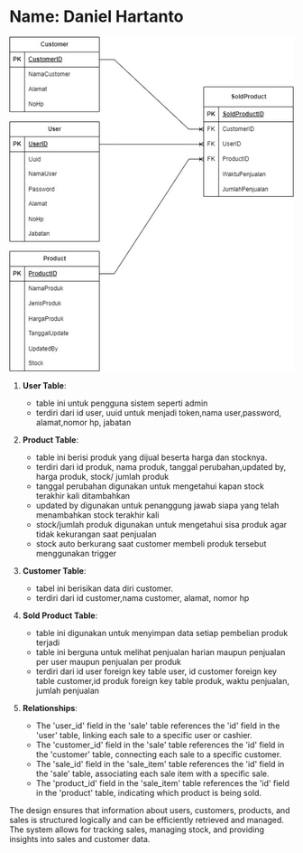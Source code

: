 
# Name:  Daniel Hartanto

<img src="ERD.jpg" alt="database-design" >

1. **User Table**:

   - table ini untuk pengguna sistem seperti admin
   - terdiri dari id user, uuid untuk menjadi token,nama user,password, alamat,nomor hp, jabatan

2. **Product Table**:
   
   - table ini berisi produk yang dijual beserta harga dan stocknya.
   - terdiri dari id produk, nama produk, tanggal perubahan,updated by, harga produk,  stock/ jumlah produk 
   - tanggal perubahan digunakan untuk mengetahui kapan stock terakhir kali ditambahkan
   - updated by digunakan untuk penanggung jawab siapa yang telah menambahkan stock terakhir kali
   - stock/jumlah produk digunakan untuk mengetahui sisa produk agar tidak kekurangan saat penjualan
   - stock auto berkurang saat customer membeli produk tersebut menggunakan trigger
     
3. **Customer Table**:

   - tabel ini berisikan data diri customer.
   - terdiri dari id customer,nama customer, alamat, nomor hp

4. **Sold Product Table**:
   - table ini digunakan untuk menyimpan data setiap pembelian produk terjadi
   - table ini berguna untuk melihat penjualan harian maupun penjualan per user maupun penjualan per produk 
   - terdiri dari id user foreign key table user, id customer foreign key table customer,id produk foreign key table produk, waktu penjualan, jumlah penjualan



6. **Relationships**:
   - The 'user_id' field in the 'sale' table references the 'id' field in the 'user' table, linking each sale to a specific user or cashier.
   - The 'customer_id' field in the 'sale' table references the 'id' field in the 'customer' table, connecting each sale to a specific customer.
   - The 'sale_id' field in the 'sale_item' table references the 'id' field in the 'sale' table, associating each sale item with a specific sale.
   - The 'product_id' field in the 'sale_item' table references the 'id' field in the 'product' table, indicating which product is being sold.

The design ensures that information about users, customers, products, and sales is structured logically and can be efficiently retrieved and managed. The system allows for tracking sales, managing stock, and providing insights into sales and customer data.
